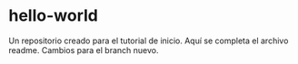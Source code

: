 # hello-world
Un repositorio creado para el tutorial de inicio.
Aquí se completa el archivo readme.
Cambios para el branch nuevo.
